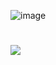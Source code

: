 

![image](https://github.com/asffffff123/revodzn/assets/136612590/3a2f100c-86e1-406b-b423-0f373a287423)

# <a href="https://kurl.ru/fqYLR"><img src="https://cdn.discordapp.com/attachments/959169078055026742/1171448554859020318/image.png" /></a>
</p>

